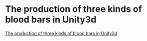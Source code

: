 # The production of three kinds of blood bars in Unity3d
[The production of three kinds of blood bars in Unity3d](https://aiwithcloud.com/2022/09/15/the_production_of_three_kinds_of_blood_bars_in_unity3d/)